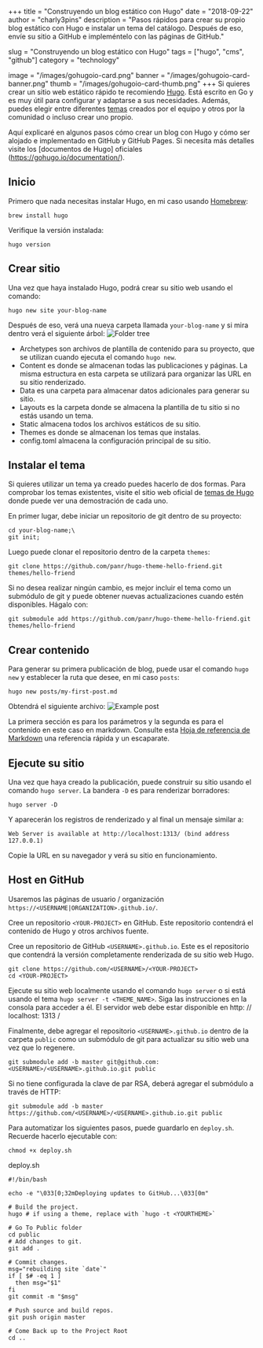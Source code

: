 +++
title = "Construyendo un blog estático con Hugo"
date = "2018-09-22"
author = "charly3pins"
description = "Pasos rápidos para crear su propio blog estático con Hugo e instalar un tema del catálogo. Después de eso, envíe su sitio a GitHub e impleméntelo con las páginas de GitHub."

slug = "Construyendo un blog estático con Hugo"
tags = ["hugo", "cms", "github"]
category = "technology"

image = "/images/gohugoio-card.png"
banner = "/images/gohugoio-card-banner.png"
thumb = "/images/gohugoio-card-thumb.png"
+++
Si quieres crear un sitio web estático rápido te recomiendo [Hugo](https://gohugo.io/). Está escrito en Go y es muy útil para configurar y adaptarse a sus necesidades. Además, puedes elegir entre diferentes [temas](https://themes.gohugo.io/) creados por el equipo y otros por la comunidad o incluso crear uno propio.

Aquí explicaré en algunos pasos cómo crear un blog con Hugo y cómo ser alojado e implementado en GitHub y GitHub Pages. Si necesita más detalles visite los [documentos de Hugo] oficiales (https://gohugo.io/documentation/).

## Inicio
Primero que nada necesitas instalar Hugo, en mi caso usando [Homebrew](https://brew.sh/):
```vim
brew install hugo
```

Verifique la versión instalada:
```vim
hugo version
```

## Crear sitio
Una vez que haya instalado Hugo, podrá crear su sitio web usando el comando:
```vim
hugo new site your-blog-name
```

Después de eso, verá una nueva carpeta llamada `your-blog-name` y si mira dentro verá el siguiente árbol:
![Folder tree](/images/build-hugo-static-blog/folder-tree-your-blog-name.png)

* Archetypes son archivos de plantilla de contenido para su proyecto, que se utilizan cuando ejecuta el comando `hugo new`.
* Content es donde se almacenan todas las publicaciones y páginas. La misma estructura en esta carpeta se utilizará para organizar las URL en su sitio renderizado.
* Data es una carpeta para almacenar datos adicionales para generar su sitio.
* Layouts es la carpeta donde se almacena la plantilla de tu sitio si no estás usando un tema.
* Static almacena todos los archivos estáticos de su sitio.
* Themes es donde se almacenan los temas que instalas.
* config.toml almacena la configuración principal de su sitio.
  
## Instalar el tema
Si quieres utilizar un tema ya creado puedes hacerlo de dos formas. Para comprobar los temas existentes, visite el sitio web oficial de [temas de Hugo](https://github.com/panr/hugo-theme-hello-friend) donde puede ver una demostración de cada uno.

En primer lugar, debe iniciar un repositorio de git dentro de su proyecto:
```vim
cd your-blog-name;\
git init;
```

Luego puede clonar el repositorio dentro de la carpeta `themes`:
```vim
git clone https://github.com/panr/hugo-theme-hello-friend.git themes/hello-friend
```

Si no desea realizar ningún cambio, es mejor incluir el tema como un submódulo de git y puede obtener nuevas actualizaciones cuando estén disponibles. Hágalo con:
```vim
git submodule add https://github.com/panr/hugo-theme-hello-friend.git themes/hello-friend
```

## Crear contenido
Para generar su primera publicación de blog, puede usar el comando `hugo new` y establecer la ruta que desee, en mi caso `posts`:
```vim
hugo new posts/my-first-post.md
```
Obtendrá el siguiente archivo:
![Example post](/images/build-hugo-static-blog/example-post.png)

La primera sección es para los parámetros y la segunda es para el contenido en este caso en markdown. Consulte esta [Hoja de referencia de Markdown](https://github.com/adam-p/markdown-here/wiki/Markdown-Cheatsheet) una referencia rápida y un escaparate.

## Ejecute su sitio
Una vez que haya creado la publicación, puede construir su sitio usando el comando `hugo server`. La bandera `-D` es para renderizar borradores:
```vim
hugo server -D
```
Y aparecerán los registros de renderizado y al final un mensaje similar a:
```vim
Web Server is available at http://localhost:1313/ (bind address 127.0.0.1)
```
Copie la URL en su navegador y verá su sitio en funcionamiento.

## Host en GitHub
Usaremos las páginas de usuario / organización `https://<USERNAME|ORGANIZATION>.github.io/`.

Cree un repositorio `<YOUR-PROJECT>` en GitHub. Este repositorio contendrá el contenido de Hugo y otros archivos fuente.

Cree un repositorio de GitHub `<USERNAME>.github.io`. Este es el repositorio que contendrá la versión completamente renderizada de su sitio web Hugo.

```vim
git clone https://github.com/<USERNAME>/<YOUR-PROJECT>
cd <YOUR-PROJECT>
```

Ejecute su sitio web localmente usando el comando `hugo server` o si está usando el tema `hugo server -t <THEME_NAME>`. Siga las instrucciones en la consola para acceder a él. El servidor web debe estar disponible en http: // localhost: 1313 /

Finalmente, debe agregar el repositorio `<USERNAME>.github.io` dentro de la carpeta `public` como un submódulo de git para actualizar su sitio web una vez que lo regenere.

```vim
git submodule add -b master git@github.com:<USERNAME>/<USERNAME>.github.io.git public
```

Si no tiene configurada la clave de par RSA, deberá agregar el submódulo a través de HTTP:

```vim
git submodule add -b master https://github.com/<USERNAME>/<USERNAME>.github.io.git public
```

Para automatizar los siguientes pasos, puede guardarlo en `deploy.sh`. Recuerde hacerlo ejecutable con:
```vim
chmod +x deploy.sh
```

deploy.sh
```shell
#!/bin/bash

echo -e "\033[0;32mDeploying updates to GitHub...\033[0m"

# Build the project.
hugo # if using a theme, replace with `hugo -t <YOURTHEME>`

# Go To Public folder
cd public
# Add changes to git.
git add .

# Commit changes.
msg="rebuilding site `date`"
if [ $# -eq 1 ]
  then msg="$1"
fi
git commit -m "$msg"

# Push source and build repos.
git push origin master

# Come Back up to the Project Root
cd ..
```